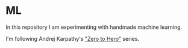 # ML

In this repository I am experimenting with handmade machine learning.

I'm following Andrej Karpathy's ["Zero to Hero"](https://github.com/karpathy/nn-zero-to-hero) series.
